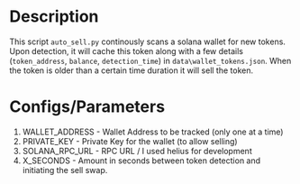# Description

This script `auto_sell.py` continously scans a solana wallet for new tokens. Upon detection, it will cache this token along with a few details (`token_address`, `balance`, `detection_time`) in `data\wallet_tokens.json`. When the token is older than a certain time duration it will sell the token.

# Configs/Parameters

1. WALLET_ADDRESS - Wallet Address to be tracked (only one at a time)
2. PRIVATE_KEY - Private Key for the wallet (to allow selling)
3. SOLANA_RPC_URL - RPC URL / I used helius for development
4. X_SECONDS - Amount in seconds between token detection and initiating the sell swap.

